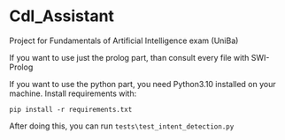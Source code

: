 # Cdl_Assistant
Project for Fundamentals of Artificial Intelligence exam (UniBa)

If you want to use just the prolog part, than consult every file with SWI-Prolog

If you want to use the python part, you need Python3.10 installed on your machine.
Install requirements with:

`pip install -r requirements.txt`

After doing this, you can run `tests\test_intent_detection.py`
